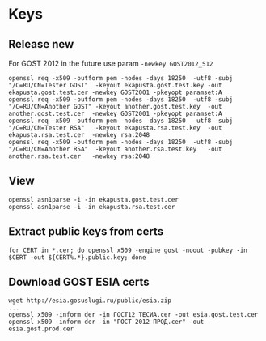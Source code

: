 Keys
====

Release new
-----------

For GOST 2012 in the future use param `-newkey GOST2012_512`

    openssl req -x509 -outform pem -nodes -days 18250  -utf8 -subj "/C=RU/CN=Tester GOST"  -keyout ekapusta.gost.test.key -out ekapusta.gost.test.cer -newkey GOST2001 -pkeyopt paramset:A
    openssl req -x509 -outform pem -nodes -days 18250  -utf8 -subj "/C=RU/CN=Another GOST" -keyout another.gost.test.key  -out another.gost.test.cer  -newkey GOST2001 -pkeyopt paramset:A
    openssl req -x509 -outform pem -nodes -days 18250  -utf8 -subj "/C=RU/CN=Tester RSA"   -keyout ekapusta.rsa.test.key  -out ekapusta.rsa.test.cer  -newkey rsa:2048
    openssl req -x509 -outform pem -nodes -days 18250  -utf8 -subj "/C=RU/CN=Another RSA"  -keyout another.rsa.test.key   -out another.rsa.test.cer   -newkey rsa:2048

View
----

    openssl asn1parse -i -in ekapusta.gost.test.cer
    openssl asn1parse -i -in ekapusta.rsa.test.cer


Extract public keys from certs
------------------------------

    for CERT in *.cer; do openssl x509 -engine gost -noout -pubkey -in $CERT -out ${CERT%.*}.public.key; done


Download GOST ESIA certs
----

```
wget http://esia.gosuslugi.ru/public/esia.zip
...
openssl x509 -inform der -in ГОСТ12_ТЕСИА.cer -out esia.gost.test.cer
openssl x509 -inform der -in "ГОСТ 2012 ПРОД.cer" -out esia.gost.prod.cer
```
